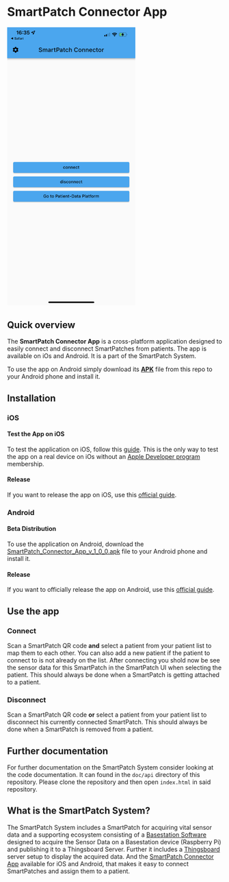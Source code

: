 # SmartPatch Connector App

<img src="assets/readme/Home_Page.png" alt="Home Page" width="300">

## Quick overview
The **SmartPatch Connector App** is a cross-platform application designed to easily connect and disconnect SmartPatches from patients.
The app is available on iOs and Android. It is a part of the SmartPatch System.

To use the app on Android simply download its [**APK**](SmartPatch_Connector_App_v_1_0_0.apk) file from this repo to your Android phone and install it.

## Installation
### iOS
#### Test the App on iOS
To test the application on iOS, follow this [guide](https://medium.com/front-end-weekly/how-to-test-your-flutter-ios-app-on-your-ios-device-75924bfd75a8).
This is the only way to test the app on a real device on iOs without an [Apple Developer program](https://developer.apple.com/programs/) membership.
#### Release
If you want to release the app on iOS, use this [official guide](https://docs.flutter.dev/deployment/ios).


### Android
#### Beta Distribution
To use the  application on Android, download the [SmartPatch_Connector_App_v_1_0_0.apk](SmartPatch_Connector_App_v_1_0_0.apk) file to your Android phone and install it.
#### Release
If you want to officially release the app on Android, use this [official guide](https://docs.flutter.dev/deployment/android).

## Use the app
### Connect
Scan a SmartPatch QR code **and** select a patient from your patient list to map them to each other. You can also add a new patient if the patient to connect to is not already on the list. After connecting you shold now be see the sensor data for this  SmartPatch in the SmartPatch UI when selecting the patient.
This should always be done when a SmartPatch is getting attached to a patient.
### Disconnect
Scan a SmartPatch QR code **or** select a patient from your patient list to disconnect his currently connected SmartPatch. This should always be done when a SmartPatch is removed from a patient.

## Further documentation
For further documentation on the SmartPatch System consider looking at the code documentation. It can found in the `doc/api` directory of this repository. Please clone the repository and then open `index.html` in said repository.


## What is the SmartPatch System?
The SmartPatch System includes a SmartPatch for acquiring vital sensor data and a supporting ecosystem consisting of a [Basestation Software](https://gitlab.ethz.ch/pbl/hs2021/flagship-smart-patch-2021/base-station-v1) designed to acquire the Sensor Data on a Basestation device (Raspberry Pi) and publishing it to a Thingsboard Server.
Further it includes a [Thingsboard](https://thingsboard.io/) server setup to display the acquired data. And the [SmartPatch Connector App](https://gitlab.ethz.ch/pbl/hs2021/flagship-smart-patch-2021/connector-app-v1) available for iOS and Android, that makes it easy to connect SmartPatches and assign them to a patient.


